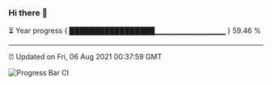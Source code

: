 ### Hi there 👋

⏳ Year progress { █████████████████▁▁▁▁▁▁▁▁▁▁▁▁▁ } 59.46 %

---

⏰ Updated on Fri, 06 Aug 2021 00:37:59 GMT

![Progress Bar CI](https://github.com/liununu/liununu/workflows/Progress%20Bar%20CI/badge.svg)
